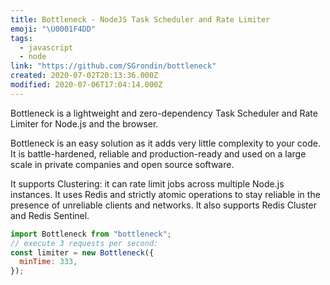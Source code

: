 ```yaml
---
title: Bottleneck - NodeJS Task Scheduler and Rate Limiter
emoji: "\U0001F4DD"
tags:
  - javascript
  - node
link: "https://github.com/SGrondin/bottleneck"
created: 2020-07-02T20:13:36.000Z
modified: 2020-07-06T17:04:14.000Z
---
```


Bottleneck is a lightweight and zero-dependency Task Scheduler and Rate Limiter for Node.js and the browser.

Bottleneck is an easy solution as it adds very little complexity to your code. It is battle-hardened, reliable and production-ready and used on a large scale in private companies and open source software.

It supports Clustering: it can rate limit jobs across multiple Node.js instances. It uses Redis and strictly atomic operations to stay reliable in the presence of unreliable clients and networks. It also supports Redis Cluster and Redis Sentinel.

```js
import Bottleneck from "bottleneck";
// execute 3 requests per second:
const limiter = new Bottleneck({
  minTime: 333,
});
```
